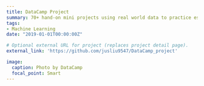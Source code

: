 ```yaml
---
title: DataCamp Project
summary: 70+ hand-on mini projects using real world data to practice essential data scientist skills in `R`, `Python` or `SQL`.
tags:
- Machine Learning
date: "2019-01-01T00:00:00Z"

# Optional external URL for project (replaces project detail page).
external_link: 'https://github.com/jusliu9547/DataCamp_project'

image:
  caption: Photo by DataCamp
  focal_point: Smart
---
```

